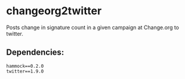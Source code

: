 changeorg2twitter
=================

Posts change in signature count in a given campaign at Change.org to twitter.

Dependencies:
---

    hammock==0.2.0
    twitter==1.9.0
